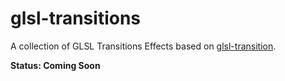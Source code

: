 glsl-transitions
===

A collection of GLSL Transitions Effects based on [glsl-transition](http://github.com/gre/glsl-transition).

**Status: Coming Soon**
